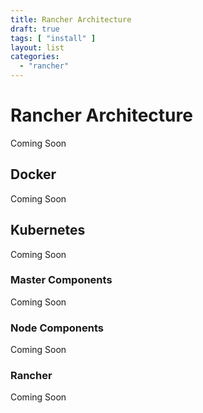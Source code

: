 ```yaml
---
title: Rancher Architecture
draft: true
tags: [ "install" ]
layout: list
categories:
  - "rancher"
---
```


# Rancher Architecture

Coming Soon

## Docker

Coming Soon

## Kubernetes

Coming Soon

### Master Components

Coming Soon

### Node Components

Coming Soon

### Rancher

Coming Soon
